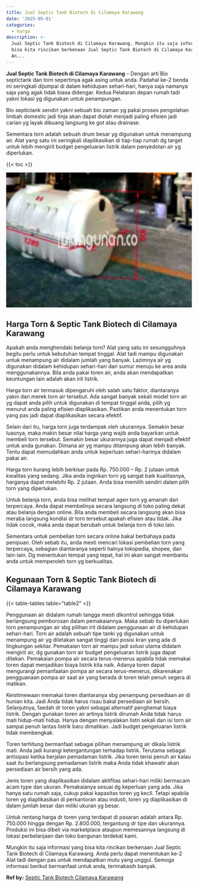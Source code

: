 ```yaml
---
title: Jual Septic Tank Biotech di Cilamaya Karawang
date: '2025-05-01'
categories:
  - harga
description: >-
  Jual Septic Tank Biotech di Cilamaya Karawang. Mungkin itu saja informasi yang
  bisa kita rincikan berkenaan Jual Septic Tank Biotech di Cilamaya Karawang.
  An...
---
```


**Jual Septic Tank Biotech di Cilamaya Karawang** – Dengan arti Bio septictank dan torn sepertinya agak asing untuk anda. Padahal ke-2 benda ini seringkali dijumpai di dalam kehidupan sehari-hari, hanya saja namanya saja yang agak tidak biasa didengar. Kedua Pelataran depan rumah tadi yakni lokasi yg digunakan untuk penampungan.

Bio septictank sendiri yakni sebuah bio zaman yg pakai proses pengolahan limbah domestic jadi tinja akan dapat diolah menjadi paling efisien jadi carian yg layak dibuang langsung ke got atau drainase.

Sementara torn adalah sebuah drum besar yg digunakan untuk menampung air. Alat yang satu ini seringkali diaplikasikan di tiap-tiap rumah dg target untuk lebih mengirit budget pengeluaran listrik dalam penyedotan air yg diperlukan.

{{< toc >}}

![Jual Septic Tank Biotech di Cilamaya Karawang](/images/jual-bio-septictank-04.png)

## Harga Torn & Septic Tank Biotech di Cilamaya Karawang

Apakah anda menghendaki belanja torn? Alat yang satu ini sesungguhnya begitu perlu untuk kebutuhan tempat tinggal. Alat tadi mampu digunakan untuk menampung air didalam jumlah yang banyak. Lazimnya air yg digunakan didalam kehidupan sehari-hari dari sumur menuju ke area anda menggunakannya. Bila anda pakai toren air, anda akan mendapatkan keuntungan lain adalah akan irit listrik.

Harga torn air termasuk dipengaruhi oleh salah satu faktor, diantaranya yakni dari merek torn air tersebut. Ada sangat banyak sekali model torn air yg dapat anda pilih untuk digunakan di tempat tinggal anda, pilih yg menurut anda paling efisien diaplikasikan. Pastikan anda menentukan torn yang pas jadi dapat diaplikasikan secara efektif.

Selain dari itu, harga torn juga terdampak oleh ukurannya. Semakin besar luasnya, maka makin besar nilai harga yang wajib anda bayarkan untuk membeli torn tersebut. Semakin besar ukurannya juga dapat menjadi efektif untuk anda gunakan. Dimana air yg mampu ditampung akan lebih banyak. Tentu dapat memudahkan anda untuk keperluan sehari-harinya didalam pakai air.

Harga torn kurang lebih berkisar pada Rp. 750.000 – Rp. 2 jutaan untuk kwalitas yang sedang. Jika anda inginkan torn yg sangat baik kualitasnya, harganya dapat melebihi Rp. 2 jutaan. Anda bisa memilih sendiri dalam pilih torn yang diperlukan.

Untuk belanja torn, anda bisa melihat tempat agen torn yg amanah dan terpercaya. Anda dapat membelinya secara langsung di toko paling dekat atau belanja dengan online. Bila anda membeli secara langsung akan bisa meraba langsung kondisi dr torn tersebut apakah efisien atau tidak. Jika tidak cocok, maka anda dapat berubah untuk belanja torn di toko lain.

Sementara untuk pembelian torn secara online bakal berbahaya pada penipuan. Oleh sebab itu, anda mesti mencari lokasi pembelian torn yang terpercaya, sebagian diantaranya seperti halnya tokopedia, shopee, dan lain-lain. Dg menentukan tempat yang tepat, hal ini akan sangat membantu anda untuk memperoleh torn yg berkualitas.

## Kegunaan Torn & Septic Tank Biotech di Cilamaya Karawang

{{< table-tables table="table2" >}}

Penggunaan air didalam rumah tangga mesti dikontrol sehingga tidak berlangsung pemborosan dalam pemakaiannya. Maka sebab itu diperlukan torn penampungan air sbg pilihan irit didalam penggunaan air di kehidupan sehari-hari. Torn air adalah sebuah tipe tanki yg digunakan untuk menampung air yg diletakan sangat tinggi dari posisi kran yang ada di lingkungan sekitar. Pemakaian torn air mampu jadi solusi utama didalam mengirit air, dg gunakan torn air budget pengeluaran listrik juga dapat ditekan. Pemakaian pompa air secara terus-menerus apabila tidak memakai toren dapat menjadikan biaya listrik kita naik. Adanya toren dapat mengurangi pemanfaatan pompa air secara terus-menerus, dikarenakan pengguanaan pompa air saat air yang berada di toren telah penuh segera di matikan.

Keistimewaan memakai toren diantaranya sbg penampung persediaan air di hunian kita. Jadi Anda tidak harus risau bakal persediaan air bersih. Selanjutnya, faedah dr toren yakni sebagai alternatif penghemat biaya listrik. Dengan gunakan toren air artinya listrik dirumah Anda tidak harus mati hidup-mati hidup. Hanya dengan menyalakan listri sekali dan isi torn air sampai penuh lantas listrik baru dimatikan. Jadi budget pengeluaran listrik tidak membengkak.

Toren terhitung bermanfaat sebagai pilihan menampung air dikala listrik mati. Anda jadi kurangi ketergantungan terhadap listrik. Terutama sebagai antisipasi ketika berjalan pemadaman listrik. Jika toren terisi penuh air kalau saat itu berlangsung pemadaman listrik maka Anda tidak khawatir akan persediaan air bersih yang ada.

Jenis toren yang diaplikasikan didalam aktifitas sehari-hari miliki bermacam acam type dan ukuran. Pemakaianya sesuai dg keperluan yang ada. Jika hanya satu rumah saja, cukup pakai kapasitas toren yg kecil. Tetapi apabila toren yg diaplikasikan di perkantoran atau industi, toren yg diaplikasikan di dalam jumlah besar dan miliki ukuran yg besar.

Untuk rentang harga dr toren yang terdapat di pasaran adalah antara Rp. 750.000 hingga dengan Rp. 2.800.000, tergantung dr tipe dan ukurannya. Produksi ini bisa dibeli via marketplace ataupun memesannya langsung di lokasi perbelanjaan dan toko bangunan terdekat kami.

Mungkin itu saja informasi yang bisa kita rincikan berkenaan Jual Septic Tank Biotech di Cilamaya Karawang. Anda perlu dapat menentukan ke-2 Alat tadi dengan pas untuk mendapatkan mutu yang unggul. Semoga informasi berikut bermanfaat untuk anda, terimakasih banyak.

**Ref by:** [Septic Tank Biotech Cilamaya Karawang](https://id.wikipedia.org/wiki/Septic)
